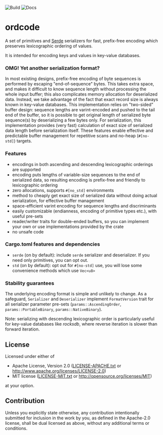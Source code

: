 ![Build](https://github.com/pantonov/ordcode/workflows/Build/badge.svg)
![Docs](https://docs.rs/ordcode/badge.svg)

# ordcode

A set of primitives and [Serde](https://serde.rs) serializers for
fast, prefix-free encoding which preserves lexicographic ordering of values.

It is intended for encoding keys and values in key-value databases.

### OMG! Yet another serialization format?

In most existing designs, prefix-free encoding of byte sequences is performed by escaping
"end-of-sequence" bytes. This takes extra space, and makes it difficult to know sequence length
without processing the whole input buffer; this also complicates memory allocation for
deserialized data. Instead, we take advantage of the fact that exact record size is always
known in key-value databases. This implementation relies on "two-sided" buffer design:
sequence lengths are varint-encoded and pushed to the tail end of the buffer, so
it is possible to get original length of serialized byte sequence(s) by deserializing
a few bytes only.
For serialization, this implementation provides (very fast) calculation of exact size
of serialized data length before serialization itself. These features
enable effective and predictable buffer management for repetitive scans and no-heap
(`#[no-std]`) targets.

### Features

* encodings in both ascending and descending lexicographic orderings are supported
* encoding puts lengths of variable-size sequences to the end of serialized data,
  so resulting encoding is prefix-free and friendly to lexicographic ordering
* zero allocations, supports `#[no_std]` environments
* method to cheaply get exact size of serialized data without doing actual serialization,
  for effective buffer management
* space-efficient varint encoding for sequence lengths and discriminants
* easily customizable (endianness, encoding of primitive types etc.), with useful pre-sets
* reader/writer traits for double-ended buffers, so you can implement your own or use
  implementations provided by the crate
* no unsafe code

### Cargo.toml features and dependencies

* `serde` (on by default): include `serde` serializer and deserializer.
   If you need only primitives, you can opt out.
* `std` (on by default): opt out for `#[no-std]` use, you will lose some convenience methods
  which use `Vec<u8>`

### Stability guarantees
The underlying encoding format is simple and unlikely to change.
As a safeguard, `Serializer` and `Deserializer` implement `FormatVersion` trait for all serializer parameter
pre-sets (`params::AscendingOrder`, `params::PortableBinary`, `params::NativeBinary`).

Note: serializing with descending lexicographic order is particularly useful for key-value
databases like _rocksdb_, where reverse iteration is slower than forward iteration.

## License

Licensed under either of

 * Apache License, Version 2.0
   ([LICENSE-APACHE.txt](LICENSE-APACHE) or http://www.apache.org/licenses/LICENSE-2.0)
 * MIT license
   ([LICENSE-MIT.txt](LICENSE-MIT) or http://opensource.org/licenses/MIT)

at your option.

## Contribution

Unless you explicitly state otherwise, any contribution intentionally submitted
for inclusion in the work by you, as defined in the Apache-2.0 license, shall be
dual licensed as above, without any additional terms or conditions.
